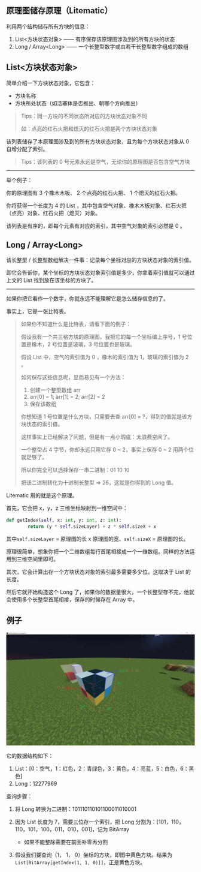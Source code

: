 ## 原理图储存原理（Litematic）

利用两个结构储存所有方块的信息：

1. List<方块状态对象> —— 有序保存该原理图涉及到的所有方块的状态
2. Long / Array\<Long> —— 一个长整型数字或由若干长整型数字组成的数组



## List<方块状态对象>

简单介绍一下方块状态对象，它包含：

- 方块名称
- 方块所处状态（如活塞体是否推出、朝哪个方向推出）

> Tips：同一方块的不同状态所对应的方块状态对象不同
>
> 如：点亮的红石火把和熄灭的红石火把是两个方块状态对象

该列表储存了本原理图涉及到的所有方块状态对象，且为每个方块状态对象从 0 自增分配了索引。

> Tips：该列表的 0 号元素永远是空气，无论你的原理图是否包含空气方块

----

举个例子：

你的原理图有 3 个橡木木板、 2 个点亮的红石火把、 1 个熄灭的红石火把。

你将获得一个长度为 4 的 List ，其中包含空气对象、橡木木板对象、红石火把（点亮）对象、红石火把（熄灭）对象。

该列表是有序的，即每个元素有对应的索引，其中空气对象的索引必然是 0 。



## Long / Array\<Long>

该长整型 / 长整型数组解决一件事：记录每个坐标对应的方块状态对象的索引值。

即它会告诉你，某个坐标的方块状态对象索引值是多少，你拿着索引值就可以通过上文的 List 找到放在该坐标的方块了。

---

如果你把它看作一个数字，你就永远不能理解它是怎么储存信息的了。

事实上，它是一张比特表。

> 如果你不知道什么是比特表，请看下面的例子：
>
> 假设我有一个共三格方块的原理图，我把它的每一个坐标编上序号，1 号位置是橡木，2 号位置是玻璃，3 号位置也是玻璃。
>
> 假设 List 中，空气的索引值为 0 ，橡木的索引值为 1，玻璃的索引值为 2 。
>
> 如何保存这些信息呢，显而易见有一个方法：
>
> 1. 创建一个整型数组 arr
> 2. arr[0] = 1; arr[1] = 2; arr[2] = 2
> 3. 保存该数组
>
> 你想知道 1 号位置是什么方块，只需要去查 arr[0] = ?，得到的值就是该方块状态的索引值。
>
> 这样事实上已经解决了问题，但是有一点小瑕疵：太浪费空间了。
>
> 一个整型占 4 字节，你却永远只用它存 0 ~ 2，事实上保存 0 ~ 2 用两个位就足够了。
>
> 所以你完全可以选择保存一串二进制：01 10 10
>
> 把该二进制转化为十进制长整型 => 26，这就是你得到的 Long 值。

Litematic 用的就是这个原理。

首先，它会把 x，y，z 三维坐标映射到一维空间中：

```python
def getIndex(self, x: int, y: int, z: int):
        return (y * self.sizeLayer) + z * self.sizeX + x
```

其中`self.sizeLayer` = 原理图的长 x 原理图的宽、`self.sizeX` = 原理图的长。

原理很简单，想象你把一个二维数组每行首尾相接成一个一维数组。同样的方法运用到三维空间里即可。

其次，它会计算出存一个方块状态对象的索引最多需要多少位。这取决于 List 的长度。

然后它就开始构造这个 Long 了，如果你的数据量很大，一个长整型存不完，他就会使用多个长整型首尾相接，保存的时候存在 Array 中。



## 例子

![pic](https://github.com/Utmost-Happiness-Planet/pyCraft-UHP/blob/master/docs/assets/Litematic.png)

它的数据结构如下：

1. List：[0：空气，1：红色，2：青绿色，3：黄色，4：亮蓝，5：白色，6：黑色]
2. Long：12277969

查询步骤：

1. 将 Long 转换为二进制：101110110101100011010001

2. 因为 List 长度为 7，需要三位存一个索引，把 Long 分割为：[101，110，110，101，100，011，010，001]，记为 BitArray
   - 如果不能整除需要在前面补零再分割
3. 假设我们要查询（1， 1， 0）坐标的方块，即图中黄色方块。结果为 `List[BitArray[getIndex(1, 1, 0)]]`，正是黄色方块。

